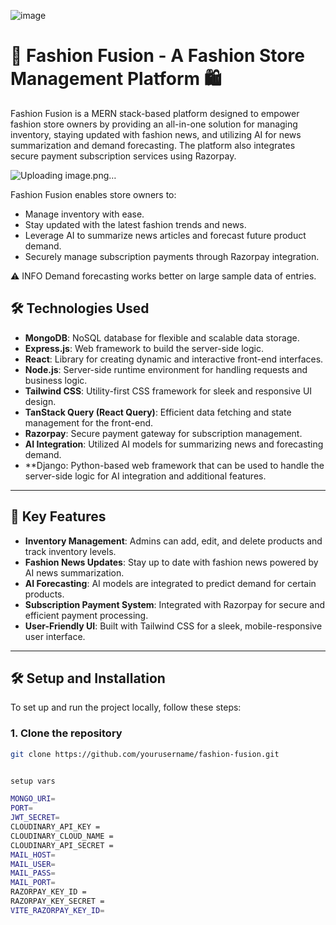 ![image](https://github.com/user-attachments/assets/f99ad570-6c5f-45aa-8ac6-db7a48068a42)

# 👗 Fashion Fusion - A Fashion Store Management Platform 🛍️

Fashion Fusion is a MERN stack-based platform designed to empower fashion store owners by providing an all-in-one solution for managing inventory, staying updated with fashion news, and utilizing AI for news summarization and demand forecasting. The platform also integrates secure payment subscription services using Razorpay.

![Uploading image.png…]()


Fashion Fusion enables store owners to:
- Manage inventory with ease.
- Stay updated with the latest fashion trends and news.
- Leverage AI to summarize news articles and forecast future product demand.
- Securely manage subscription payments through Razorpay integration.

⚠️ INFO 
Demand forecasting works better on large sample data of entries.



## 🛠️ Technologies Used

- **MongoDB**: NoSQL database for flexible and scalable data storage.
- **Express.js**: Web framework to build the server-side logic.
- **React**: Library for creating dynamic and interactive front-end interfaces.
- **Node.js**: Server-side runtime environment for handling requests and business logic.
- **Tailwind CSS**: Utility-first CSS framework for sleek and responsive UI design.
- **TanStack Query (React Query)**: Efficient data fetching and state management for the front-end.
- **Razorpay**: Secure payment gateway for subscription management.
- **AI Integration**: Utilized AI models for summarizing news and forecasting demand.
- **Django: Python-based web framework that can be used to handle the server-side logic for AI integration and additional features.
---

## 🔑 Key Features

- **Inventory Management**: Admins can add, edit, and delete products and track inventory levels.
- **Fashion News Updates**: Stay up to date with fashion news powered by AI news summarization.
- **AI Forecasting**: AI models are integrated to predict demand for certain products.
- **Subscription Payment System**: Integrated with Razorpay for secure and efficient payment processing.
- **User-Friendly UI**: Built with Tailwind CSS for a sleek, mobile-responsive user interface.

---

## 🛠️ Setup and Installation

To set up and run the project locally, follow these steps:

### 1. Clone the repository
```bash
git clone https://github.com/yourusername/fashion-fusion.git


setup vars 

MONGO_URI=
PORT=
JWT_SECRET=
CLOUDINARY_API_KEY =
CLOUDINARY_CLOUD_NAME =
CLOUDINARY_API_SECRET =
MAIL_HOST=
MAIL_USER=
MAIL_PASS=
MAIL_PORT=
RAZORPAY_KEY_ID =
RAZORPAY_KEY_SECRET =
VITE_RAZORPAY_KEY_ID=
